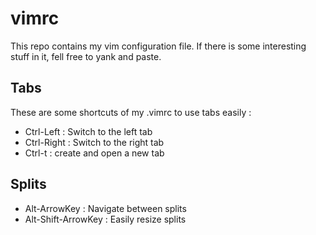 vimrc
=====

This repo contains my vim configuration file. If there is some interesting stuff in it, fell free to yank and paste.

Tabs
----
These are some shortcuts of my .vimrc to use tabs easily :
* Ctrl-Left : Switch to the left tab
* Ctrl-Right : Switch to the right tab
* Ctrl-t : create and open a new tab

Splits
-----
* Alt-ArrowKey : Navigate between splits
* Alt-Shift-ArrowKey : Easily resize splits
